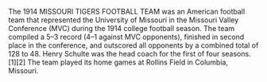 The 1914 MISSOURI TIGERS FOOTBALL TEAM was an American football team that represented the University of Missouri in the Missouri Valley Conference (MVC) during the 1914 college football season. The team compiled a 5–3 record (4–1 against MVC opponents), finished in second place in the conference, and outscored all opponents by a combined total of 128 to 48. Henry Schulte was the head coach for the first of four seasons.[1][2] The team played its home games at Rollins Field in Columbia, Missouri.
